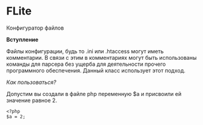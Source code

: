FLite
=====

Конфигуратор файлов


**Вступление**


Файлы конфигурации, будь то .ini или .htaccess могут иметь комментарии.
В связи с этим в комментариях могут быть использованы команды для парсера без ущерба для деятельности прочего программного обеспечения. Данный класс использует этот подход.


*Как пользоваться?*


Допустим вы создали в файле php переменную $a и присвоили ей значение равное 2.
```
<?php
$a = 2;
```
